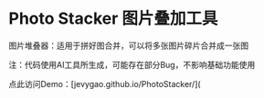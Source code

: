 # Photo Stacker 图片叠加工具

图片堆叠器：适用于拼好图合并，可以将多张图片碎片合并成一张图

注：代码使用AI工具所生成，可能存在部分Bug，不影响基础功能使用

点此访问Demo：[jevygao.github.io/PhotoStacker/](
